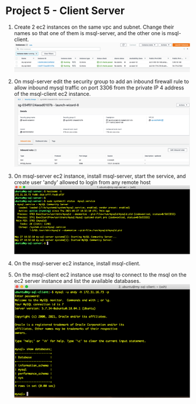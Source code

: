 # Project 5 - Client Server


1. Create 2 ec2 instances on the same vpc and subnet. Change their names so
that one of them is msql-server, and the other one is msql-client.
       ![](project5-ec2.jpg)
       
2. On msql-server edit the security group to add an inbound firewall rule to allow inbound mysql traffic on port 3306
   from the private IP 4 address of the msql-client ec2 instance.
       ![](project-5-inbound-rules.jpg)
       
3. On msql-server ec2 instance, install msql-server, start the service, and create user 'andy' allowed to
   login from any remote host
       ![](project-5-mysql-server.jpg)

4. On the msql-server  ec2 instance, install msql-client.

5. On the msql-client ec2 instance use msql to connect to the msql on the ec2 server instance
   and list the available databases.
       ![](project-5-msysql-client.jpg)
       
    

